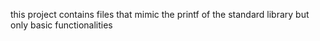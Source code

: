 this project contains files that mimic the printf of the standard library but only basic functionalities
